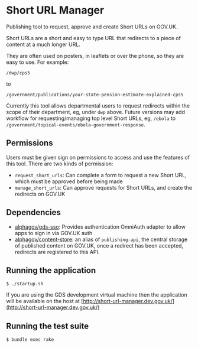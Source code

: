 # Short URL Manager

Publishing tool to request, approve and create Short URLs on GOV.UK.

Short URLs are a short and easy to type URL that redirects to a piece of content at a much longer URL.

They are often used on posters, in leaflets or over the phone, so they are easy to use. For example:

```
/dwp/cps5
```
to
```
/government/publications/your-state-pension-estimate-explained-cps5
```

Currently this tool allows departmental users to request redirects within the scope of their department, eg, under `dwp` above. Future versions may add workflow for requesting/managing top level Short URLs, eg, `/ebola` to `/government/topical-events/ebola-government-response`.

## Permissions

Users must be given sign on permissions to access and use the features of this tool. There are two kinds of permission:
- `request_short_urls`: Can complete a form to request a new Short URL, which must be approved before being made
- `manage_short_urls`: Can approve requests for Short URLs, and create the redirects on GOV.UK

## Dependencies
* [alphagov/gds-sso](http://github.com/alphagov/gds-sso): Provides authentication OmniAuth adapter to allow apps to sign in via GOV.UK auth
* [alphagov/content-store](http://github.com/alphagov/content-store): an alias of `publishing-api`, the central storage of published content on GOV.UK, once a redirect has been accepted, redirects are registered to this API.

## Running the application

```
$ ./startup.sh
```

If you are using the GDS development virtual machine then the application will be available on the host at [http://short-url-manager.dev.gov.uk/](http://short-url-manager.dev.gov.uk/)

## Running the test suite

```
$ bundle exec rake
```
